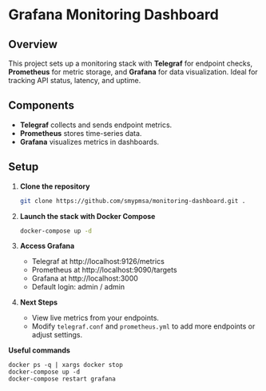 # Grafana Monitoring Dashboard

## Overview
This project sets up a monitoring stack with **Telegraf** for endpoint checks, **Prometheus** for metric storage, and **Grafana** for data visualization. Ideal for tracking API status, latency, and uptime.

## Components
- **Telegraf** collects and sends endpoint metrics.
- **Prometheus** stores time-series data.
- **Grafana** visualizes metrics in dashboards.

## Setup

1. **Clone the repository**

   ```bash
   git clone https://github.com/smypmsa/monitoring-dashboard.git .
   ```

2. **Launch the stack with Docker Compose**

    ```bash
    docker-compose up -d
    ```

3. **Access Grafana**

    - Telegraf at http://localhost:9126/metrics
    - Prometheus at http://localhost:9090/targets
    - Grafana at http://localhost:3000
    - Default login: admin / admin

4. **Next Steps**

    - View live metrics from your endpoints.
    - Modify `telegraf.conf` and `prometheus.yml` to add more endpoints or adjust settings.

**Useful commands**

    docker ps -q | xargs docker stop
    docker-compose up -d
    docker-compose restart grafana
